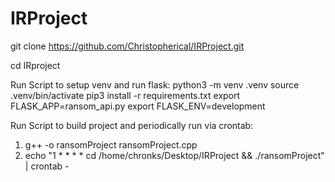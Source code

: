 # IRProject

git clone https://github.com/Christopherical/IRProject.git

cd IRproject

Run Script to setup venv and run flask:
python3 -m venv .venv
source .venv/bin/activate
pip3 install -r requirements.txt
export FLASK_APP=ransom_api.py
export FLASK_ENV=development

Run Script to build project and periodically run via crontab: 

1. g++ -o ransomProject ransomProject.cpp 
2. echo "1 * * * * cd /home/chronks/Desktop/IRProject && ./ransomProject" | crontab -